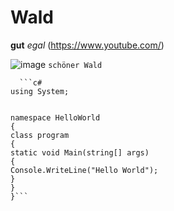 # Wald 
**gut** *egal*
(https://www.youtube.com/)

![image](https://user-images.githubusercontent.com/110892641/183600341-2f971747-407d-48af-97c3-c546ad8d8cad.png)
`schöner Wald`
```Schöne Natur
  ```c#
using System;


namespace HelloWorld
{
class program
{
static void Main(string[] args)
{
Console.WriteLine("Hello World");
}
}
}```
